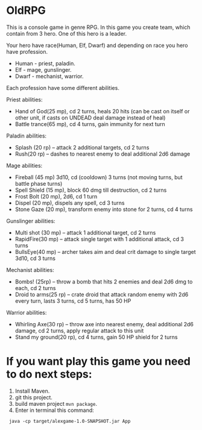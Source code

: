 # OldRPG
This is a console game in genre RPG. 
In this game you create team, which contain from 3 hero. One of this hero is a leader.

Your hero have  race(Human, Elf, Dwarf) and  depending on race 
you hero have  profession. 
* Human - priest, paladin.
* Elf - mage, gunslinger. 
* Dwarf - mechanist, warrior.

Each profession have some different abilities.

Priest abilities:
-	Hand of God(25 mp), cd 2 turns, heals 20 hits (can be cast on itself or other unit, if casts on UNDEAD deal damage instead of heal)
-	Battle trance(65 mp), cd 4 turns, gain immunity for next turn

Paladin abilities:

-	Splash (20 rp) – attack 2 additional targets, cd 2 turns
-	Rush(20 rp) – dashes to nearest enemy to deal additional 2d6 damage

Mage abilities:

-	Fireball (45 mp) 3d10, cd (cooldown) 3 turns (not moving turns, but battle phase turns)
-	Spell Shield (15 mp), block 60 dmg till destruction, cd 2 turns
-	Frost Bolt (20 mp), 2d6, cd 1 turn
-	Dispel (20 mp), dispels any spell, cd 3 turns 
-	 Stone Gaze (20 mp), transform enemy into stone for 2 turns, cd 4 turns

Gunslinger abilities:
-	Multi shot (30 mp) – attack 1 additional target, cd 2 turns
-	RapidFire(30 mp) – attack single target with 1 additional attack, cd 3 turns
-	BullsEye(40 mp) – archer takes aim and deal crit damage to single target 3d10, cd 3 turns

Mechanist abilities:

-	Bombs! (25rp) – throw a bomb that hits 2 enemies and deal 2d6 dmg to each, cd 2 turns
-	Droid to arms(25 rp) – crate droid that attack random enemy with 2d6 every turn, lasts 3 turns, cd 5 turns, has 50 HP


Warrior abilities:

-	Whirling Axe(30 rp) – throw axe into nearest enemy, deal additional 2d6 damage, cd 2 turns, apply regular attack to this unit
-	Stand my ground(20 rp), cd 4 turns, gain 50 HP shield for 2 turns

# If you want play this game you need to do next steps:
1. Install Maven.
2. git this project.
3. build maven project ```mvn package```.
4. Enter in terminal this command:
```
 java -cp target/alexgame-1.0-SNAPSHOT.jar App
```
